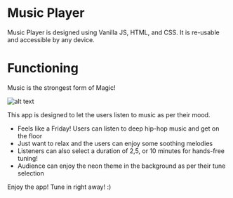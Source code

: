 # Music Player

Music Player is designed using Vanilla JS, HTML, and CSS. It is re-usable and accessible by any device.

# Functioning

Music is the strongest form of Magic! <br />

![alt text]()


This app is designed to let the users listen to music as per their mood. <br />

- Feels like a Friday! Users can listen to deep hip-hop music and get on the floor <br />
- Just want to relax and the users can enjoy some soothing melodies <br />
- Listeners can also select a duration of 2,5, or 10 minutes for hands-free tuning! <br />
- Audience can enjoy the neon theme in the background as per their tune selection <br />

Enjoy the app! Tune in right away! :) <br />

